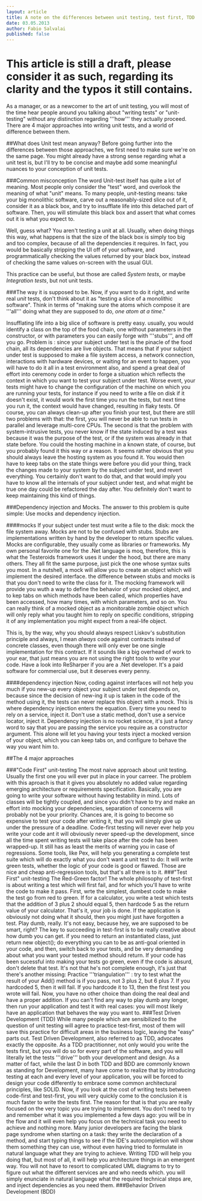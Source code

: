 ```yaml
---
layout: article
title: A note on the differences between unit testing, test first, TDD and BDD
date: 03.05.2013
author: Fabio Salvalai
published: false
---
```

# This article is still a draft, please consider it as such, regarding its clarity and the typos it still contains.

As a manager, or as a newcomer to the art of unit testing, you will most of the time hear people around you talking about "writing tests" or "unit-testing" without any distinction regarding '''how''' they actually proceed. There are 4 major approaches into writing unit tests, and a world of difference between them.


##What does Unit test mean anyway?
Before going further into the differences between those approaches, we first need to make sure we're on the same page. You might already have a strong sense regarding what a unit test is, but I'll try to be concise and maybe add some meaningful nuances to your conception of unit tests.

###Common misconception
The word Unit-test itself has quite a lot of meaning. Most people only consider the "test" word, and overlook the meaning of what "unit" means.
To many people, *unit*-testing means: take your big monolithic software, carve out a reasonably-sized slice out of it, consider it as a black box, and try to insufflate life into this detached part of software. Then, you will stimulate this black box and assert that what comes out it is what you expect to.

Well, guess what? You aren't testing a unit at all. Usually, when doing things this way, what happens is that the size of the black box is simply too big and too complex, because of all the dependencies it requires. In fact, you would be basically stripping the UI off of your software, and programmatically checking the values returned by your black box, instead of checking the same values on-screen with the usual GUI.

This practice can be useful, but those are called *System tests*, or maybe *Integration tests*, but not unit tests.

###The way it is supposed to be.
Now, if you want to do it right, and write real *unit* tests, don't think about it as "testing a slice of a monolithic software". Think in terms of "making sure the atoms which compose it are '''all''' doing what they are supposed to do, *one atom at a time*."

Insufflating life into a big slice of software is pretty easy. usually, you would identify a class on the top of the food chain, one without parameters in the constructor, or with parameters you can easily forge with '''stubs''', and off you go. Problem is : since your subject under test is the pinacle of the food chain, all its dependencies are live objects. That means that if your subject under test is supposed to make a file system access, a network connection, interactions with hardware devices, or waiting for an event to happen, you will have to do it all in a test environment also, and spend a great deal of effort into ceremony code in order to forge a situation which reflects the context in which you want to test your subject under test. Worse event, your tests might have to change the configuration of the machine on which you are running your tests, for instance if you need to write a file on disk if it doesn't exist, it would work the first time you run the tests, but next time you run it, the context would have changed, resulting in flaky tests. Of course, you can always clean-up after you finish your test, but there are still two problems with that: the first, you will never be able to run tests in parallel and leverage multi-core CPUs. The second is that the problem with system-intrusive tests, you never know if the state induced by a test was because it was the purpose of the test, or if the system was already in that state before. You could the hosting machine in a known state, of course, but you probably found it this way or a reason. It seems rather obvious that you should always leave the hosting system as you found it. You would then have to keep tabs on the state things were before you did your thing, track the changes made to your system by the subject under test, and revert everything. You certainly don't want to do that, and that would imply you have to know all the internals of your subject under test, and what might be true one day could be refactored the day after. You definitely don't want to keep maintaining this kind of things.

###Dependency injection and Mocks.
The answer to this problem is quite simple: Use mocks and dependency injection.

####mocks
If your subject under test must write a file to the disk: mock the file system away.
Mocks are not to be confused with stubs. Stubs are implementations written by hand by the developer to return specific values. 
Mocks are configurable, they usually come as libraries or frameworks. My own personal favorite one for the .Net language is moq, therefore, this is what the Testeroids framework uses it under the hood, but there are many others. They all fit the same purpose, just pick the one whose syntax suits you most.
In a nutshell, a mock will allow you to create an object which will implement the desired interface. the difference between stubs and mocks is that you don't need to write the class for it. The mocking framework will provide you wuth a way to define the behavior of your mocked object, and to kep tabs on which methods have been called, which properties have been accessed, how many times, with which parameters, and so on. You can really think of a mocked object as a monitorable zombie object which will only reply what you taught him to reply on specific conditions, stripping it of any implementation you might expect from a real-life object.

This is, by the way, why you should always respect Liskov's substitution principle and always, I mean *always* code against contracts instead of concrete classes, even though there will only ever be one single implementation for this contract. If it sounds like a big overhead of work to your ear, that just means you are not using the right tools to write your code. Have a look into ReSharper if you are a .Net developer. It's a paid software for commercial use, but it deserves every penny.

####dependency injection
Now, coding against interfaces will not help you much if you new-up every object your subject under test depends on, because since the decision of new-ing it up is taken in the code of the method using it, the tests can never replace this object with a mock. This is where dependency injection enters the equation.
Every time you need to rely on a service, inject it. Don't use a static method, don't use a service locator, inject it.
Dependency injection is no rocket science, it's just a fancy word to say that you are passing the service you require as a constructor argument. This alone will let you having your tests inject a mocked version of your object, which you can keep tabs on, and configure to behave the way you want him to.

##The 4 major approaches

###"Code First" unit-testing
The most naive approach about unit testing. Usually the first one you will ever put in place in your carreer. The problem with this aproach is that it gives you absolutely no added value regarding emerging architecture or requirements specification. Basically, you are going to write your software without having testability in mind. Lots of classes will be tightly coupled, and since you didn't have to try and make an effort into mocking your dependencies, separation of concerns will probably not be your priority. Chances are, it is going to become so expensive to test your code after writing it, that you will simply give up under the pressure of a deadline. Code-first testing will never ever help you write your code ant it will obviously never speed-up the development, since all the time spent writing tests will take place after the code has been wrapped-up. It still has as least the merits of warning you in case of regressions. Some tools, like Pex, will help you generating a complete test suite which will do exactly what you don't want a unit test to do: It will write green tests, whether the logic of your code is good or flawed. Those are nice and cheap anti-regression tools, but that's all there is to it.
###"Test First" unit-testing
The Red-Green factor! The whole philosophy of test-first is about writing a test which will first fail, and for which you'll have to write the code to make it pass.
First, wrte the simplest, dumbest code to make the test go from red to green. If for a calculator, you write a test which tests that the addition of 3 plus 2 should equal 5, then hardcode 5 as the return value of your calculator. That's it, your job is done. If the application is obviously not doing what it should, then you might just have forgotten a test. Play dumb, really. It's not easy, because hey, we are supposed to be smart, right? The key to succeeding in test-first is to be really creative about how dumb you can get. if you need to return an instantiated class, just return new object(); do everything you can to be as anti-goal oriented in your code, and then, switch back to your tests, and be very demanding about what you want your tested method should return. If your code has been sucessful into making your tests go green, even if the code is absurd, don't delete that test. It's not that he's not complete enough, it's just that there's another missing: Practice '''triangulation''' : try to test what the result of your Add() method is if you pass, not 3 plus 2, but 6 plus 7. If you hardcoded 5, then it will fail. If you hardcode it to 13, then the first test you wrote will fail. Now, you have no other choice than doing the real deal and have a proper addition. If you can't find any way to play dumb any longer, then run your application and test it with real cases: you will most likely have an application that behaves the way you want to.
###Test Driven Development (TDD)
While many people which are sensibilized to the question of unit testing will agree to practice test-first, most of them will save this practice for difficult areas in the business logic, leaving the "easy" parts out. Test Driven Development, also referred to as TDD, advocates exactly the opposite. As a TDD practitionner, not only would you write the tests first, but you will do so for every part of the software, and you will literally let the tests '''drive''' both your development and design. As a matter of fact, while the last D in both TDD and BDD are commonly known as standing for Development, many have come to realize that by introducing testing at each and every level of your application, you will be forced to design your code differently to embrace some common architectural principles, like SOLID. 
Now, if you look at the cost of writing tests between code-first and test-first, you will very quickly come to the conclusion it is much faster to write the tests first. The reason for that is that you are really focused on the very topic you are trying to implement. You don't need to try and remember what it was you implemented a few days ago: you will be in the flow and it will even help you focus on the technical task you need to achieve and nothing more. Many junior developers are facing the blank page syndrome when starting on a task: they write the declaration of a method, and start typing things to see if the IDE's autocompletion will show them something they can use, without even having tried to formulate in natural language what they are trying to achieve. Writing TDD will help you doing that, but most of all, it will help you architecture things in an emergent way. You will not have to resort to complicated UML diagrams to try to figure out what the different services are and who needs which. you will simply enunciate in natural language what the required technical steps are, and inject dependencies as you need them.
###Behavior Driven Development (BDD)
